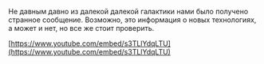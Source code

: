 Не давным давно из далекой далекой галактики нами было получено странное сообщение. Возможно, это информация о новых технологиях, а может и нет, но все же стоит проверить.

[https://www.youtube.com/embed/s3TLlYdqLTU](https://www.youtube.com/embed/s3TLlYdqLTU)